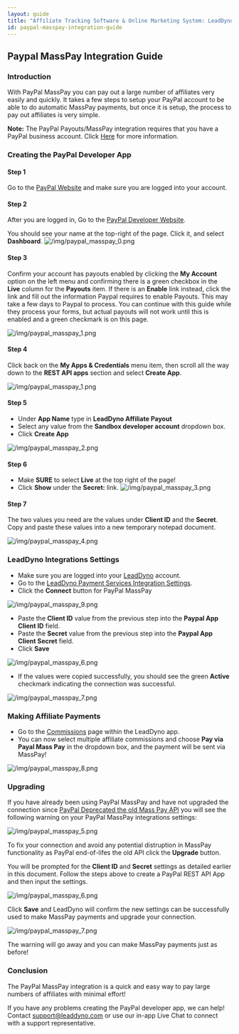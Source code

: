 ```yaml
---
layout: guide
title: "Affiliate Tracking Software & Online Marketing System: LeadDyno"
id: paypal-masspay-integration-guide
---
```


## Paypal MassPay Integration Guide

### Introduction

With PayPal MassPay you can pay out a large number of affiliates very easily and quickly. It takes a few steps to setup
your PayPal account to be able to do automatic MassPay payments, but once it is setup, the process to pay out affiliates
is very simple.

<p class="alert alert-info">
  <strong>Note:</strong> The PayPal Payouts/MassPay integration requires that you have a PayPal business account. Click <a href="https://developer.paypal.com/docs/integration/direct/payouts/integration-guide/payouts_api/#enable-payouts" target="_blank">Here</a> for more information.
</p>

### Creating the PayPal Developer App

#### Step 1
Go to the [PayPal Website](http://www.paypal.com) and make sure you are logged into your account.

#### Step 2
After you are logged in, Go to the [PayPal Developer Website](http://developer.paypal.com).

You should see your name at the top-right of the page. Click it, and select **Dashboard**.
![/img/paypal_masspay_0.png](img/paypal_masspay_0.png)

#### Step 3

Confirm your account has payouts enabled by clicking the **My Account** option on the left menu and confirming there
is a green checkbox in the **Live** column for the **Payouts** item. If there is an **Enable** link instead, click the
link and fill out the information Paypal requires to enable Payouts. This may take a few days to Paypal to process.
You can continue with this guide while they process your forms, but actual payouts will not work until this is enabled
and a green checkmark is on this page. 

![/img/paypal_masspay_1.png](img/paypal_masspay_10.png)

#### Step 4

Click back on the **My Apps & Credentials** menu item, then scroll all the way down to the **REST API apps** section and select **Create App**.

![/img/paypal_masspay_1.png](img/paypal_masspay_1.png) 
 
 
#### Step 5
 * Under **App Name** type in **LeadDyno Affiliate Payout**
 * Select any value from the **Sandbox developer account** dropdown box.
 * Click **Create App**
 
![/img/paypal_masspay_2.png](img/paypal_masspay_2.png)

#### Step 6
* Make **SURE** to select **Live** at the top right of the page!
* Click **Show** under the **Secret:** link.
![/img/paypal_masspay_3.png](img/paypal_masspay_3.png)

#### Step 7
The two values you need are the values under **Client ID** and the **Secret**. Copy and paste these values into a new 
temporary notepad document.

![/img/paypal_masspay_4.png](img/paypal_masspay_4.png)


### LeadDyno Integrations Settings

* Make sure you are logged into your [LeadDyno](https://app.leaddyno.com) account.
* Go to the [LeadDyno Payment Services Integration Settings](https://app.leaddyno.com/integrations/store).
* Click the **Connect** button for PayPal MassPay 

![/img/paypal_masspay_9.png](img/paypal_masspay_9.png) 
* Paste the **Client ID** value from the previous step into the **Paypal App Client ID** field.
* Paste the **Secret** value from the previous step into the **Paypal App Client Secret** field.
* Click **Save**

![/img/paypal_masspay_6.png](img/paypal_masspay_6.png)

* If the values were copied successfully, you should see the green **Active** checkmark indicating the connection was successful. 

![/img/paypal_masspay_7.png](img/paypal_masspay_7.png)


### Making Affiliate Payments

* Go to the [Commissions](https://app.leaddyno.com/affiliate_payments/pay) page within the LeadDyno app.
* You can now select multiple affiliate commissions and choose **Pay via Payal Mass Pay** in the dropdown box, and
the payment will be sent via MassPay!

![/img/paypal_masspay_8.png](img/paypal_masspay_8.png)


### Upgrading

If you have already been using PayPal MassPay and have not upgraded the connection since [PayPal Deprecated the old Mass Pay API](https://developer.paypal.com/docs/classic/mass-pay/gs_MassPay/)
you will see the following warning on your PayPal MassPay integrations settings:

![/img/paypal_masspay_5.png](img/paypal_masspay_5.png)

To fix your connection and avoid any potential distruption in MassPay functionality as PayPal end-of-lifes the old API
click the **Upgrade** button.

You will be prompted for the **Client ID** and **Secret** settings as detailed earlier in this document. Follow the steps
above to create a PayPal REST API App and then input the settings.

![/img/paypal_masspay_6.png](img/paypal_masspay_6.png)

Click **Save** and LeadDyno will confirm the new settings can be successfully used to make MassPay payments and
upgrade your connection.

![/img/paypal_masspay_7.png](img/paypal_masspay_7.png)

The warning will go away and you can make MassPay payments just as before!


### Conclusion

The PayPal MassPay integration is a quick and easy way to pay large numbers of affiliates with minimal effort!

If you have any problems creating the PayPal developer app, we can help! Contact <a href="mailto:support@leaddyno.com">support@leaddyno.com</a>
or use our in-app Live Chat to connect with a support representative.
